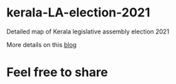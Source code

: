 # kerala-LA-election-2021
Detailed map of Kerala legislative assembly election 2021

More details on this [blog](https://arungopi.gitlab.io/tutorials/assembly)

# Feel free to share
